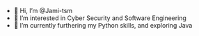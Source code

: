- 👋 Hi, I’m @Jami-tsm
- 👀 I’m interested in Cyber Security and Software Engineering
- 🌱 I’m currently furthering my Python skills, and exploring Java

<!---
Jami-tsm/Jami-tsm is a ✨ special ✨ repository because its `README.md` (this file) appears on your GitHub profile.
You can click the Preview link to take a look at your changes.
--->
